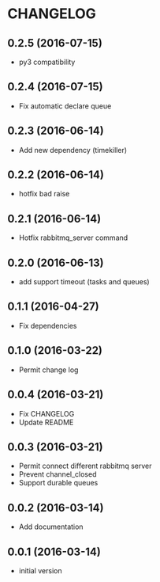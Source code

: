# CHANGELOG
## 0.2.5 (2016-07-15)
 - py3 compatibility

## 0.2.4 (2016-07-15)
 - Fix automatic declare queue

## 0.2.3 (2016-06-14)
 - Add new dependency (timekiller)

## 0.2.2 (2016-06-14)
 - hotfix bad raise

## 0.2.1 (2016-06-14)
  - Hotfix rabbitmq_server command

## 0.2.0 (2016-06-13)
  - add support timeout (tasks and queues)

## 0.1.1 (2016-04-27)
  - Fix dependencies

## 0.1.0 (2016-03-22)
  - Permit change log

## 0.0.4 (2016-03-21)
  - Fix CHANGELOG
  - Update README

## 0.0.3 (2016-03-21)
  - Permit connect different rabbitmq server
  - Prevent channel_closed
  - Support durable queues

## 0.0.2 (2016-03-14)
  - Add documentation

## 0.0.1 (2016-03-14)
  - initial version
